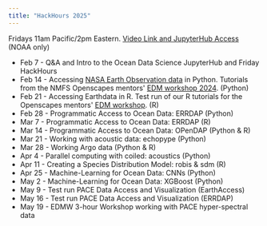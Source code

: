 ```yaml
---
title: "HackHours 2025"
---
```


Fridays 11am Pacific/2pm Eastern. [Video Link and JupyterHub Access](https://docs.google.com/document/d/15Wu28DGDKNsdQmW5yuFd3JJuUSn91HFxCEb3dqPxYcs/edit?usp=sharing) (NOAA only)

* Feb 7 - Q&A and Intro to the Ocean Data Science JupyterHub and Friday HackHours
* Feb 14 - Accessing [NASA Earth Observation data](https://www.earthdata.nasa.gov/) in Python. Tutorials from the NMFS Openscapes mentors' [EDM workshop 2024](https://nmfs-opensci.github.io/EDMW-EarthData-Workshop-2024/). (Python)
* Feb 21 - Accessing Earthdata in R. Test run of our R tutorials for the Openscapes mentors' [EDM workshop](https://nmfs-opensci.github.io/EDMW-EarthData-Workshop-2024/). (R)
* Feb 28 - Programmatic Access to Ocean Data: ERRDAP (Python)
* Mar 7 - Programmatic Access to Ocean Data: ERRDAP (R)
* Mar 14 - Programmatic Access to Ocean Data: OPenDAP (Python & R)
* Mar 21 - Working with acoustic data: echopype (Python)
* Mar 28 - Working Argo data (Python & R)
* Apr 4 - Parallel computing with coiled: acoustics (Python)
* Apr 11 - Creating a Species Distribution Model: robis & sdm (R)
* Apr 25 - Machine-Learning for Ocean Data: CNNs (Python)
* May 2 - Machine-Learning for Ocean Data: XGBoost (Python)
* May 9 - Test run PACE Data Access and Visualization (EarthAccess)
* May 16 - Test run PACE Data Access and Visualization (ERRDAP)
* May 19 - EDMW 3-hour Workshop working with PACE hyper-spectral data
